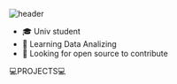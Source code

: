 ![header](https://capsule-render.vercel.app/api?type=wave&color=FDF5E6&height=300&section=header&text=1eeseo&fontSize=90)


- 🎓 Univ student
- 🌱 Learning Data Analizing
- 🤔 Looking for open source to contribute


 💻PROJECTS💻
 
